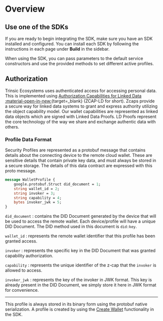# Overview

## Use one of the SDKs

If you are ready to begin integrating the SDK, make sure you have an SDK installed and configured. You can install each SDK by following the instructions in each page under **Build** in the sidebar.

When using the SDK, you can pass parameters to the default service constructors and use the provided methods to set different active profiles.

## Authorization

Trinsic Ecosystems uses authenticated access for accessing personal data. This is implemented using [Authorization Capabilities for Linked Data :material-open-in-new:](https://w3c-ccg.github.io/zcap-ld/){target=_blank} (ZCAP-LD for short). Zcaps provide a secure way for linked data systems to grant and express authority utilizing the object capability model. Our wallet capabilities are represented as linked data objects which are signed with Linked Data Proofs. LD Proofs represent the core technology of the way we share and exchange authentic data with others.

### Profile Data Format

Security Profiles are represented as a protobuf message that contains details about the connecting device to the remote cloud wallet. These are sensitive details that contain private key data, and must always be stored in a secure storage. The details of this data contract are expressed with this proto message.

```proto
message WalletProfile {
    google.protobuf.Struct did_document = 1;
    string wallet_id = 2;
    string invoker = 3;
    string capability = 4;
    bytes invoker_jwk = 5;
}
```

`did_document`
:   contains the DID Document generated by the device that will be used to access the remote wallet. Each device/profile will have a unique DID Document. The DID method used in this document is `did:key`.

`wallet_id`
:   represents the remote wallet identifier that this profile has been granted access.

`invoker`
:   represents the specific key in the DID Document that was granted capability authorization.

`capability`
:   represents the unique identifier of the z-cap that the `invoker` is allowed to access.

`invoker_jwk`
:   represents the key of the invoker in JWK format. This key is already present in the DID Document, we simply store it here in JWK format for convenience.

---

This profile is always stored in its binary form using the protobuf native serialization. A profile is created by using the [Create Wallet](/reference/services/wallet-service/#create-wallet) functionality in the SDK.



